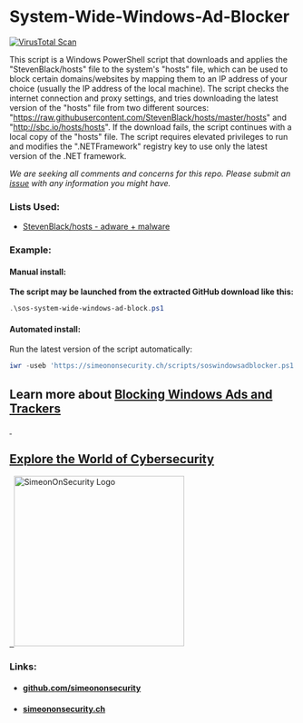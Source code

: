 # System-Wide-Windows-Ad-Blocker

[![VirusTotal Scan](https://github.com/simeononsecurity/System-Wide-Windows-Ad-Blocker/actions/workflows/virustotal.yml/badge.svg)](https://github.com/simeononsecurity/System-Wide-Windows-Ad-Blocker/actions/workflows/virustotal.yml)

This script is a Windows PowerShell script that downloads and applies the "StevenBlack/hosts" file to the system's "hosts" file, which can be used to block certain domains/websites by mapping them to an IP address of your choice (usually the IP address of the local machine). The script checks the internet connection and proxy settings, and tries downloading the latest version of the "hosts" file from two different sources: "https://raw.githubusercontent.com/StevenBlack/hosts/master/hosts" and "http://sbc.io/hosts/hosts". If the download fails, the script continues with a local copy of the "hosts" file. The script requires elevated privileges to run and modifies the ".NETFramework" registry key to use only the latest version of the .NET framework.

*We are seeking all comments and concerns for this repo. Please submit an [issue](https://github.com/simeononsecurity/System-Wide-Windows-Ad-Blocker/issues) with any information you might have.*

### Lists Used:
- [StevenBlack/hosts - adware + malware](https://github.com/StevenBlack/hosts)

### Example:
#### Manual install:
**The script may be launched from the extracted GitHub download like this:**
```powershell
.\sos-system-wide-windows-ad-block.ps1
```
#### Automated install:
Run the latest version of the script automatically:
```powershell
iwr -useb 'https://simeononsecurity.ch/scripts/soswindowsadblocker.ps1' | iex
```

## Learn more about [Blocking Windows Ads and Trackers](https://simeononsecurity.ch/github/System-Wide-Windows-Ad-Blocker)
<a href="https://simeononsecurity.ch" target="_blank" rel="noopener noreferrer">
  <h2>Explore the World of Cybersecurity</h2>
</a>
<a href="https://simeononsecurity.ch" target="_blank" rel="noopener noreferrer">
  <img src="https://simeononsecurity.ch/img/banner.png" alt="SimeonOnSecurity Logo" width="300" height="300">
</a>

### Links:
- #### [github.com/simeononsecurity](https://github.com/simeononsecurity)
- #### [simeononsecurity.ch](https://simeononsecurity.ch)
